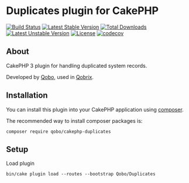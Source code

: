 # Duplicates plugin for CakePHP

[![Build Status](https://travis-ci.org/QoboLtd/cakephp-duplicates.svg?branch=master)](https://travis-ci.org/QoboLtd/cakephp-duplicates)
[![Latest Stable Version](https://poser.pugx.org/qobo/cakephp-duplicates/v/stable)](https://packagist.org/packages/qobo/cakephp-duplicates)
[![Total Downloads](https://poser.pugx.org/qobo/cakephp-duplicates/downloads)](https://packagist.org/packages/qobo/cakephp-duplicates)
[![Latest Unstable Version](https://poser.pugx.org/qobo/cakephp-duplicates/v/unstable)](https://packagist.org/packages/qobo/cakephp-duplicates)
[![License](https://poser.pugx.org/qobo/cakephp-duplicates/license)](https://packagist.org/packages/qobo/cakephp-duplicates)
[![codecov](https://codecov.io/gh/QoboLtd/cakephp-duplicates/branch/master/graph/badge.svg)](https://codecov.io/gh/QoboLtd/cakephp-duplicates)

## About

CakePHP 3 plugin for handling duplicated system records.

Developed by [Qobo](https://www.qobo.biz), used in [Qobrix](https://qobrix.com).

## Installation

You can install this plugin into your CakePHP application using [composer](http://getcomposer.org).

The recommended way to install composer packages is:

```
composer require qobo/cakephp-duplicates
```

## Setup
Load plugin
```
bin/cake plugin load --routes --bootstrap Qobo/Duplicates
```
